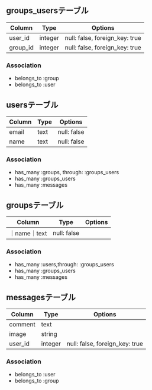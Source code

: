 ## groups_usersテーブル

|Column|Type|Options|
|------|----|-------|
|user_id|integer|null: false, foreign_key: true|
|group_id|integer|null: false, foreign_key: true|
### Association
- belongs_to :group
- belongs_to :user


## usersテーブル
|Column|Type|Options|
|------|----|-------|
|email|text|null: false|
|name|text|null: false|
### Association
- has_many :groups, through: :groups_users
- has_many :groups_users
- has_many :messages


## groupsテーブル
|Column|Type|Options|
|------|----|-------|
｜name｜text|null: false|
### Association
- has_many :users,through: :groups_users
- has_many :groups_users
- has_many :messages


## messagesテーブル
|Column|Type|Options|
|------|----|-------|
|comment|text|
|image|string|
|user_id|integer|null: false, foreign_key: true||group_id|integer|null: false, foreign_key: true|
### Association
- belongs_to :user
- belongs_to :group
